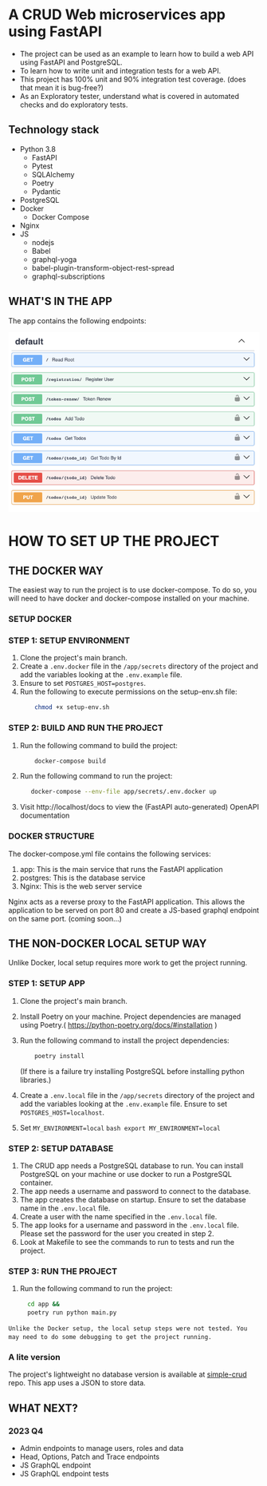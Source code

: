 # A CRUD Web microservices app using FastAPI

- The project can be used as an example to learn how to build a web API using FastAPI and PostgreSQL.
- To learn how to write unit and integration tests for a web API.
- This project has 100% unit and 90% integration test coverage. (does that mean it is bug-free?)
- As an Exploratory tester, understand what is covered in automated checks and do exploratory tests.


## Technology stack
- Python 3.8
  - FastAPI
  - Pytest
  - SQLAlchemy
  - Poetry
  - Pydantic
- PostgreSQL
- Docker
  - Docker Compose
- Nginx
- JS
  - nodejs
  - Babel
  - graphql-yoga
  - babel-plugin-transform-object-rest-spread
  - graphql-subscriptions


## WHAT'S IN THE APP

The app contains the following endpoints: 

![endpoints.png](Extras%2Fimages%2Fendpoints.png)

# HOW TO SET UP THE PROJECT

## THE DOCKER WAY

The easiest way to run the project is to use docker-compose. 
To do so, you will need to have docker and docker-compose installed on your machine.

### SETUP DOCKER
### STEP 1: SETUP ENVIRONMENT

1. Clone the project's main branch.
2. Create a `.env.docker` file in the `/app/secrets` directory of the project and add the variables looking at the `.env.example` file.
3. Ensure to set `POSTGRES_HOST=postgres`.
4. Run the following to execute permissions on the setup-env.sh file:
    ```bash
        chmod +x setup-env.sh
    ```

### STEP 2: BUILD AND RUN THE PROJECT

1. Run the following command to build the project:
    ```bash
	    docker-compose build
    ``` 
2. Run the following command to run the project:
    ```bash
       docker-compose --env-file app/secrets/.env.docker up
    ```
3. Visit http://localhost/docs to view the (FastAPI auto-generated) OpenAPI documentation

### DOCKER STRUCTURE

The docker-compose.yml file contains the following services:

1. app: This is the main service that runs the FastAPI application
2. postgres: This is the database service
3. Nginx: This is the web server service

Nginx acts as a reverse proxy to the FastAPI application. 
This allows the application to be served on port 80 and create a JS-based graphql endpoint on the same port. (coming soon...)

## THE NON-DOCKER LOCAL SETUP WAY

Unlike Docker, local setup requires more work to get the project running.


### STEP 1: SETUP APP
1. Clone the project's main branch.
2. Install Poetry on your machine. Project dependencies are managed using Poetry.( https://python-poetry.org/docs/#installation )
3. Run the following command to install the project dependencies:
    ```bash
        poetry install
    ```
   (If there is a failure try installing PostgreSQL before installing python libraries.)

4. Create a `.env.local` file in the `/app/secrets` directory of the project and add the variables looking at the `.env.example` file. Ensure to set `POSTGRES_HOST=localhost`.
5. Set `MY_ENVIRONMENT=local`
        ```bash
        export MY_ENVIRONMENT=local ```

### STEP 2: SETUP DATABASE

1. The CRUD app needs a PostgreSQL database to run. You can install PostgreSQL on your machine or use docker to run a PostgreSQL container.
2. The app needs a username and password to connect to the database. 
3. The app creates the database on startup. Ensure to set the database name in the `.env.local` file.
4. Create a user with the name specified in the `.env.local` file.
5. The app looks for a username and password in the `.env.local` file. Please set the password for the user you created in step 2.
6. Look at Makefile to see the commands to run to tests and run the project.

### STEP 3: RUN THE PROJECT

1. Run the following command to run the project:
    ```bash
      cd app &&
      poetry run python main.py
    ```

`Unlike the Docker setup, the local setup steps were not tested. You may need to do some debugging to get the project running.`


### A lite version

The project's lightweight no database version is available at [simple-crud](https://github.com/dhanasekars/simple-crud-microservices) repo.
This app uses a JSON to store data.

## WHAT NEXT?

### 2023 Q4
- Admin endpoints to manage users, roles and data
- Head, Options, Patch and Trace endpoints
- JS GraphQL endpoint
- JS GraphQL endpoint tests
